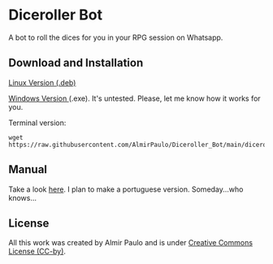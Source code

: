 # Diceroller Bot
A bot to roll the dices for you in your RPG session on Whatsapp. 

## Download and Installation 

<a href='https://github.com/AlmirPaulo/Diceroller_Bot/blob/main/DicerollerBot.deb?raw=true' download>Linux Version (.deb)</a>

<a href='https://github.com/AlmirPaulo/Diceroller_Bot/blob/main/DicerollerBot.exe?raw=true' >Windows Version </a> (.exe). It's untested. Please, let me know how it works for you.

Terminal version:

    wget https://raw.githubusercontent.com/AlmirPaulo/Diceroller_Bot/main/diceroller.py

## Manual

Take a look [here](https://github.com/AlmirPaulo/Diceroller_Bot/blob/main/DicerollerBotManual.md). I plan to make a portuguese version. Someday...who knows...

## License

All this work was created by Almir Paulo and is under [Creative Commons License (CC-by)](https://creativecommons.org/licenses/by/4.0/).
